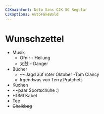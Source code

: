 ```yaml
---
CJKmainfont: Noto Sans CJK SC Regular
CJKoptions: AutoFakeBold
---
```


# Wunschzettel
- Musik
	- Ofnir - Heilung
	- 太鼓  - Danger
- Bücher
	- ~~Jagd auf roter Oktober -Tom Clancy
	- Irgendwas von Terry Pratchett
- Kuchen
- ~~paar Sportschuhe :)
- HDMI Kabel
- Tee
- ~~Chalkbag~~
